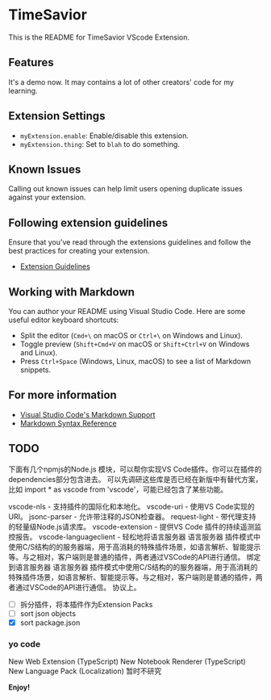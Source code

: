 # TimeSavior  

This is the README for TimeSavior VScode Extension.

## Features

It's a demo now. It may contains a lot of other creators' code for my learning.

<!-- 
1. **Auto-Complete**  
    Auto-complete for all languages.  
    ![Auto-Complete](images/auto-complete.gif)
2. **Theme**
    Theme for all languages.  
    ![Theme](images/theme.gif)
3. **Icon**  
    Icon for all languages.  
    ![Icon](images/icon.gif)
4. **Code Snippets**  
    Code snippets for all languages.  
    ![Code Snippets](images/code-snippets.gif)
5. **Code Runner**  
    Run code in the editor.  
    ![Code Runner](images/code-runner.gif)
6. **Code Formatter**  
    Format code in the editor.  
    ![Code Formatter](images/code-formatter.gif)
7. **Code Linter**
    Code linter for all languages.
    ![Code Linter](images/code-linter.gif)
8. **Code Debugger**
    Code debugger for all languages.
    ![Code Debugger](images/code-debugger.gif)
9. **Code Beautifier**
    Code beautifier for all languages.
    ![Code Beautifier](images/code-beautifier.gif)
10. **Code Minifier**
    Code minifier for all languages.
    ![Code Minifier](images/code-minifier.gif) -->

## Extension Settings

* `myExtension.enable`: Enable/disable this extension.
* `myExtension.thing`: Set to `blah` to do something.

## Known Issues

Calling out known issues can help limit users opening duplicate issues against your extension.

## Following extension guidelines

Ensure that you've read through the extensions guidelines and follow the best practices for creating your extension.

* [Extension Guidelines](https://code.visualstudio.com/api/references/extension-guidelines)

## Working with Markdown

You can author your README using Visual Studio Code. Here are some useful editor keyboard shortcuts:

* Split the editor (`Cmd+\` on macOS or `Ctrl+\` on Windows and Linux).
* Toggle preview (`Shift+Cmd+V` on macOS or `Shift+Ctrl+V` on Windows and Linux).
* Press `Ctrl+Space` (Windows, Linux, macOS) to see a list of Markdown snippets.

## For more information

* [Visual Studio Code's Markdown Support](https://code.visualstudio.com/docs/languages/markdown)
* [Markdown Syntax Reference](https://help.github.com/articles/markdown-basics/)

## TODO

下面有几个npmjs的Node.js 模块，可以帮你实现VS Code插件。你可以在插件的dependencies部分包含进去。
可以先调研这些库是否已经在新版中有替代方案，比如 import * as vscode from 'vscode'，可能已经包含了某些功能。

vscode-nls - 支持插件的国际化和本地化。
vscode-uri - 使用VS Code实现的URI。
jsonc-parser - 允许带注释的JSON检查器。
request-light - 带代理支持的轻量级Node.js请求库。
vscode-extension - 提供VS Code 插件的持续遥测监控报告。
vscode-languageclient - 轻松地将语言服务器
语言服务器
插件模式中使用C/S结构的的服务器端，用于高消耗的特殊插件场景，如语言解析、智能提示等。与之相对，客户端则是普通的插件，两者通过VSCode的API进行通信。
绑定到语言服务器
语言服务器
插件模式中使用C/S结构的的服务器端，用于高消耗的特殊插件场景，如语言解析、智能提示等。与之相对，客户端则是普通的插件，两者通过VSCode的API进行通信。
协议上。

* [ ] 拆分插件，将本插件作为Extension Packs
* [ ] sort json objects
* [x] sort package.json

### yo code

New Web Extension (TypeScript)
New Notebook Renderer (TypeScript)
New Language Pack (Localization)  暂时不研究

**Enjoy!**
